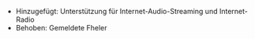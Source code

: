 - Hinzugefügt: Unterstützung für Internet-Audio-Streaming und Internet-Radio
- Behoben: Gemeldete Fheler